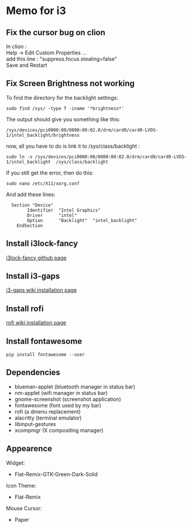 # Memo for i3

## Fix the cursor bug on clion

In clion : <br>
    Help -> Edit Custom Properties ... <br>
    add this line : "suppress.focus.stealing=false" <br>
    Save and Restart <br>

## Fix Screen Brightness not working

To find the directory for the backlight settings: <br>
```shell
sudo find /sys/ -type f -iname '*brightness*'
```

The output should give you something like this: <br>
```shell
/sys/devices/pci0000:00/0000:00:02.0/drm/card0/card0-LVDS-1/intel_backlight/brightness
```
now, all you have to do is link it to /sys/class/backlight : <br>
```shell
sudo ln -s /sys/devices/pci0000:00/0000:00:02.0/drm/card0/card0-LVDS-1/intel_backlight  /sys/class/backlight
```
If you still get the error, then do this: <br>
```shell
sudo nano /etc/X11/xorg.conf
```
And add these lines: <br>
```
  Section "Device"
        Identifier  "Intel Graphics"
        Driver      "intel"
        Option      "Backlight"  "intel_backlight"
    EndSection
```

## Install i3lock-fancy

[i3lock-fancy github page](https://github.com/meskarune/i3lock-fancy)

## Install i3-gaps

[i3-gaps wiki installation page](https://github.com/Airblader/i3/wiki/Installation)

## Install rofi
[rofi wiki installation page](https://github.com/davatorium/rofi/blob/next/INSTALL.md)

## Install fontawesome
```
pip install fontawesome --user
```

## Dependencies

- blueman-applet (bluetooth manager in status bar)
- nm-applet (wifi manager in status bar)
- gnome-screenshot (screenshot application)
- fontawesome (font used by my bar)
- rofi (a dmenu replacement)
- alacritty (terminal emulator)
- libinput-gestures
- xcompmgr (X compositing manager)

## Appearence

Widget: <br>
- Flat-Remix-GTK-Green-Dark-Solid <br>

Icon Theme: <br>
- Flat-Remix <br>

Mouse Cursor: <br>
- Paper <br>
